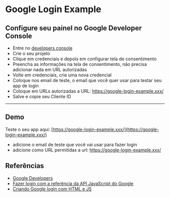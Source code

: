 # Google Login Example

## Configure seu painel no Google Developer Console

- Entre no [developers console](https://console.cloud.google.com/apis/dashboard)
- Crie o seu projeto
- Clique em credenciais e depois em configurar tela de consentimento
- Preencha as informações na tela de consentimento, não precisa adicionar nada em URL autorizadas
- Volte em credenciais, crie uma nova credencial
- Coloque nos email de teste, o email que você quer usar para testar seu app de login
- Coloque em URLs autorizadas a URL: https://google-login-example.xxx/
- Salve e copie seu Cliente ID

---

## Demo

Teste o seu app aqui: [https://google-login-example.xxx/](https://google-login-example.xxx/)

- adicione o email de teste que você vai usar para fazer login
- adicione como URL permitidas a url: https://google-login-example.xxx/

## Referências

- [Google Developers](https://developers.google.com/identity/gsi/web/guides/overview)
- [Fazer login com a referência da API JavaScript do Google](https://developers.google.com/identity/gsi/web/reference/js-reference)
- [Criando Google login com HTML e JS](https://www.youtube.com/watch?v=92RkvBuIcts&t=1079s&ab_channel=Rocketseat)
